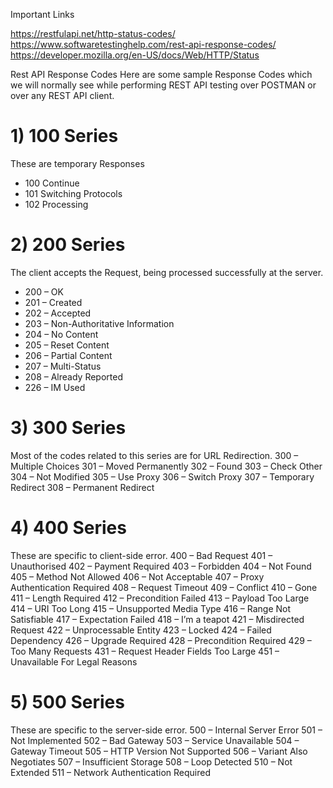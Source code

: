 Important Links

https://restfulapi.net/http-status-codes/
https://www.softwaretestinghelp.com/rest-api-response-codes/
https://developer.mozilla.org/en-US/docs/Web/HTTP/Status

Rest API Response Codes
Here are some sample Response Codes which we will normally see while performing REST API testing over POSTMAN or over any REST API client.

# 1) 100 Series
These are temporary Responses
- 100 Continue
- 101 Switching Protocols
- 102 Processing


# 2) 200 Series
The client accepts the Request, being processed successfully at the server.
- 200 – OK
- 201 – Created
- 202 – Accepted
- 203 – Non-Authoritative Information
- 204 – No Content
- 205 – Reset Content
- 206 – Partial Content
- 207 – Multi-Status
- 208 – Already Reported
- 226 – IM Used


# 3) 300 Series
Most of the codes related to this series are for URL Redirection.
        300 – Multiple Choices
        301 – Moved Permanently
        302 – Found
        303 – Check Other
        304 – Not Modified
        305 – Use Proxy
        306 – Switch Proxy
        307 – Temporary Redirect
        308 – Permanent Redirect


# 4) 400 Series
These are specific to client-side error.
        400 – Bad Request
        401 – Unauthorised
        402 – Payment Required
        403 – Forbidden
        404 – Not Found
        405 – Method Not Allowed
        406 – Not Acceptable
        407 – Proxy Authentication Required
        408 – Request Timeout
        409 – Conflict
        410 – Gone
        411 – Length Required
        412 – Precondition Failed
        413 – Payload Too Large
        414 – URI Too Long
        415 – Unsupported Media Type
        416 – Range Not Satisfiable
        417 – Expectation Failed
        418 – I’m a teapot
        421 – Misdirected Request
        422 – Unprocessable Entity
        423 – Locked
        424 – Failed Dependency
        426 – Upgrade Required
        428 – Precondition Required
        429 – Too Many Requests
        431 – Request Header Fields Too Large
        451 – Unavailable For Legal Reasons


# 5) 500 Series
These are specific to the server-side error.
        500 – Internal Server Error
        501 – Not Implemented
        502 – Bad Gateway
        503 – Service Unavailable
        504 – Gateway Timeout
        505 – HTTP Version Not Supported
        506 – Variant Also Negotiates
        507 – Insufficient Storage
        508 – Loop Detected
        510 – Not Extended
        511 –  Network Authentication Required